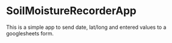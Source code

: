# SoilMoistureRecorderApp

This is a simple app to send date, lat/long and entered values to a googlesheets form. 
